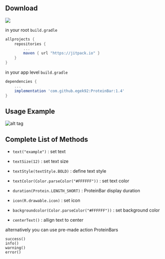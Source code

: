 ## Download

[![](https://jitpack.io/v/egek92/ProteinBar.svg)](https://jitpack.io/#egek92/ProteinBar)
					
	

in your root `build.gradle` 

```gradle
allprojects {
    repositories {
        ...
        maven { url "https://jitpack.io" }
    }
}


```

in your app level `build.gradle` 

```gradle
dependencies {
    ...
    implementation 'com.github.egek92:ProteinBar:1.4'
}
```


## Usage Example

![alt tag](http://cubeupload.com/im/RORxFT.png)
       
       
## Complete List of Methods

* `text("example")`  : set text 
* `textSize(12)` : set text size 
* `textStyle(textStyle.BOLD)` : define text style 
* `textColor(Color.parseColor("#FFFFFF"))` : set text color

* `duration(Protein.LENGTH_SHORT)`  : ProteinBar display duration

* `icon(R.drawable.icon)` : set icon

* `backgroundcolor(Color.parseColor("#FFFFFF"))` : set background color

* `centerText()` : allign text to center

alternatively you can use pre-made action ProteinBars

```
success()
info()
warning()
error()
```





       
       
       
       
  
